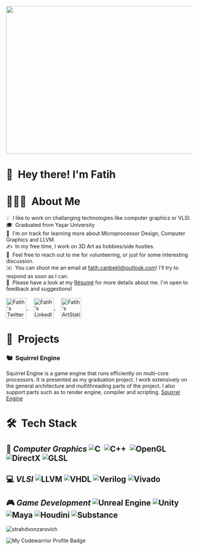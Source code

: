 
<img src="https://media.giphy.com/media/k81NasbqkKA5HSyJxN/giphy.gif" width="1000" height="400" />


 # 👋 &nbsp;Hey there! I'm Fatih


# 👨🏻‍💻 &nbsp;About Me

💡 &nbsp;I like to work on  challanging technologies like computer graphics or VLSI.\
🎓 &nbsp;Graduated from Yaşar University \
🌱 &nbsp;I'm on track for learning more about Microprocessor Design, Computer Graphics and LLVM.\
✍️ &nbsp;In my free time, I work on 3D Art as hobbies/side hustles.\
💬 &nbsp;Feel free to reach out to me for volunteering, or just for some interesting discussion.\
✉️ &nbsp;You can shoot me an email at fatih.canbekli@outlook.com! I'll try to respond as soon as I can.\
📄 &nbsp;Please have a look at my [Résumé](https://drive.google.com/file/d/15_z8-oFvLvqo_35Hp8C8Eat-kOMbBcJP/view?usp=sharing) for more details about me. I'm open to feedback and suggestions!\
\
<a href="https://twitter.com/canbekli_fatih">
  <img align="center" alt="Fatih's Twitter | Twitter" width="55px" src="https://raw.githubusercontent.com/peterthehan/peterthehan/master/assets/twitter.svg" />
</a>
&nbsp;
&nbsp;
<a href="https://www.linkedin.com/in/fatih-canbekli-275697152/">
  <img align="center" alt="Fatih's LinkedIN" width="55px" src="https://raw.githubusercontent.com/peterthehan/peterthehan/master/assets/linkedin.svg" />
</a>
&nbsp;
&nbsp;
<a href="https://www.artstation.com/ua3357ab6">
  <img align="center" alt="Fatih's ArtStation" width="55px" src="https://d1yjjnpx0p53s8.cloudfront.net/styles/logo-thumbnail/s3/102017/untitled-3_54.png?hNSyr6dNSgZw7.xkKXZAlQeXmN_K6pfC&itok=2fOBAWwZ" />
</a>

# 🧶 &nbsp;Projects
### 🐿 &nbsp;Squirrel Engine
Squirrel Engine is a game engine that runs efficiently on multi-core processors. It is presented as my graduation project. I work extensively on the general architecture and multithreading parts of the project. I also support parts such as to render engine, compiler and
scripting. [Squirrel Engine](https://github.com/Squirrel-Engine)
&nbsp;
&nbsp;
# 🛠 &nbsp;Tech Stack
🔮 ***Computer Graphics***
![C](https://img.shields.io/badge/-C-05122A?style=for-the-badge&logo=C&logoColor=A8B9CC)&nbsp; ![C++](https://img.shields.io/badge/-C++-05122A?style=for-the-badge&logo=C%2B%2B&logoColor=00599C)&nbsp;
![OpenGL](https://img.shields.io/badge/-OpenGL-05122A?style=for-the-badge&logo=opengl)&nbsp;![DirectX](https://img.shields.io/badge/-DirectX-05122A?style=for-the-badge&logo=directx)&nbsp;![GLSL](https://img.shields.io/badge/-GLSL-05122A?style=for-the-badge&logo=glsl)&nbsp;
--
💻 ***VLSI*** 
![LLVM](https://img.shields.io/badge/-LLVM-05122A?style=for-the-badge&logo=llvm)&nbsp;![VHDL](https://img.shields.io/badge/-VHDL-05122A?style=for-the-badge&logo=)&nbsp;![Verilog](https://img.shields.io/badge/-Verilog-05122A?style=for-the-badge&logo=verilog)&nbsp;![Vivado](https://img.shields.io/badge/-Vivado-05122A?style=for-the-badge&logo=vivado)&nbsp;
--
🎮 ***Game Development*** 
![Unreal Engine](https://img.shields.io/badge/-Unreal_Engine-05122A?style=for-the-badge&logo=unrealengine)&nbsp;![Unity](https://img.shields.io/badge/-Unity-05122A?style=for-the-badge&logo=unity)&nbsp;![Maya](https://img.shields.io/badge/-Maya-05122A?style=for-the-badge&logo=maya)&nbsp;![Houdini](https://img.shields.io/badge/-Houdini-05122A?style=for-the-badge&logo=houdini)&nbsp;![Substance](https://img.shields.io/badge/-Substance-05122A?style=for-the-badge&logo=substance)&nbsp;
--
<p> <img src="https://github-readme-stats.vercel.app/api?username=StrahdVonZarovich&show_icons=true&theme=gotham" alt="strahdvonzarovich" />

![My Codewarrior Profile Badge](https://www.codewars.com/users/StrahdVonZarovich/badges/large)

